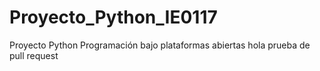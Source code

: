 # Proyecto_Python_IE0117
Proyecto Python Programación bajo plataformas abiertas
hola prueba de pull request
